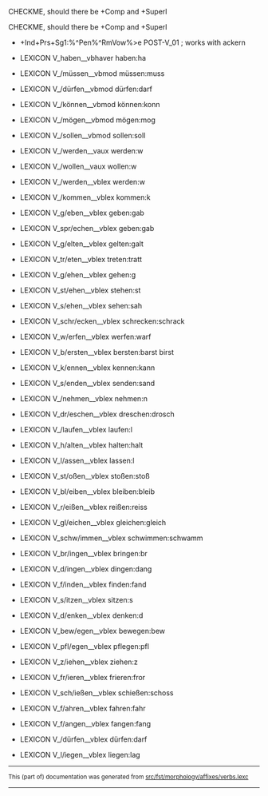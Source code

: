

CHECKME, should there be +Comp and +Superl

CHECKME, should there be +Comp and +Superl

* +Ind+Prs+Sg1:%^Pen%^RmVow%>e  POST-V_01 ;  works with ackern

* LEXICON V_haben__vbhaver  haben:ha

* LEXICON V_/müssen__vbmod  müssen:muss

* LEXICON V_/dürfen__vbmod  dürfen:darf

* LEXICON V_/können__vbmod  können:konn

* LEXICON V_/mögen__vbmod  mögen:mog

* LEXICON V_/sollen__vbmod  sollen:soll

* LEXICON V_/werden__vaux  werden:w

* LEXICON V_/wollen__vaux  wollen:w

* LEXICON V_/werden__vblex  werden:w

* LEXICON V_/kommen__vblex  kommen:k

* LEXICON V_g/eben__vblex  geben:gab

* LEXICON V_spr/echen__vblex  geben:gab

* LEXICON V_g/elten__vblex  gelten:galt

* LEXICON V_tr/eten__vblex  treten:tratt

* LEXICON V_g/ehen__vblex  gehen:g

* LEXICON V_st/ehen__vblex  stehen:st

* LEXICON V_s/ehen__vblex  sehen:sah

* LEXICON V_schr/ecken__vblex  schrecken:schrack

* LEXICON V_w/erfen__vblex  werfen:warf

* LEXICON V_b/ersten__vblex  bersten:barst
birst

* LEXICON V_k/ennen__vblex  kennen:kann

* LEXICON V_s/enden__vblex  senden:sand

* LEXICON V_/nehmen__vblex  nehmen:n

* LEXICON V_dr/eschen__vblex  dreschen:drosch

* LEXICON V_/laufen__vblex  laufen:l

* LEXICON V_h/alten__vblex  halten:halt

* LEXICON V_l/assen__vblex  lassen:l

* LEXICON V_st/oßen__vblex  stoßen:stoß

* LEXICON V_bl/eiben__vblex  bleiben:bleib

* LEXICON V_r/eißen__vblex  reißen:reiss

* LEXICON V_gl/eichen__vblex  gleichen:gleich

* LEXICON V_schw/immen__vblex  schwimmen:schwamm

* LEXICON V_br/ingen__vblex  bringen:br

* LEXICON V_d/ingen__vblex  dingen:dang

* LEXICON V_f/inden__vblex  finden:fand

* LEXICON V_s/itzen__vblex  sitzen:s

* LEXICON V_d/enken__vblex  denken:d

* LEXICON V_bew/egen__vblex  bewegen:bew

* LEXICON V_pfl/egen__vblex  pflegen:pfl

* LEXICON V_z/iehen__vblex  ziehen:z

* LEXICON V_fr/ieren__vblex  frieren:fror

* LEXICON V_sch/ießen__vblex  schießen:schoss

* LEXICON V_f/ahren__vblex  fahren:fahr

* LEXICON V_f/angen__vblex  fangen:fang

* LEXICON V_/dürfen__vblex  dürfen:darf

* LEXICON V_l/iegen__vblex  liegen:lag

* * *

<small>This (part of) documentation was generated from [src/fst/morphology/affixes/verbs.lexc](https://github.com/giellalt/lang-deu/blob/main/src/fst/morphology/affixes/verbs.lexc)</small>

---

